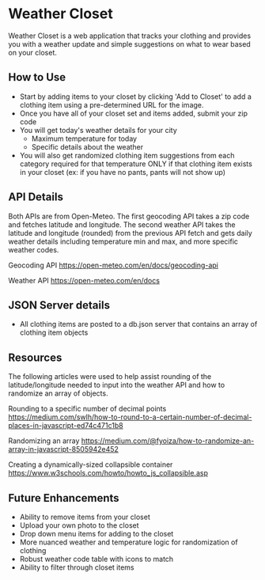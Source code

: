 # Weather Closet

Weather Closet is a web application that tracks your clothing and provides you with a weather update and simple suggestions on what to wear based on your closet.

## How to Use
- Start by adding items to your closet by clicking 'Add to Closet' to add a clothing item using a pre-determined URL for the image.
- Once you have all of your closet set and items added, submit your zip code
- You will get today's weather details for your city
  - Maximum temperature for today
  - Specific details about the weather
- You will also get randomized clothing item suggestions from each category required for that temperature ONLY if that clothing item exists in your closet (ex: if you have no pants, pants will not show up)



## API Details
Both APIs are from Open-Meteo.  The first geocoding API takes a zip code and fetches latitude and longitude. The second weather API takes the latitude and longitude (rounded) from the previous API fetch and gets daily weather details including temperature min and max, and more specific weather codes.

Geocoding API
https://open-meteo.com/en/docs/geocoding-api

Weather API
https://open-meteo.com/en/docs

## JSON Server details
- All clothing items are posted to a db.json server that contains an array of clothing item objects

## Resources
The following articles were used to help assist rounding of the latitude/longitude needed to input into the weather API and how to randomize an array of objects.

Rounding to a specific number of decimal points
https://medium.com/swlh/how-to-round-to-a-certain-number-of-decimal-places-in-javascript-ed74c471c1b8

Randomizing an array
https://medium.com/@fyoiza/how-to-randomize-an-array-in-javascript-8505942e452

Creating a dynamically-sized collapsible container
https://www.w3schools.com/howto/howto_js_collapsible.asp


## Future Enhancements
- Ability to remove items from your closet 
- Upload your own photo to the closet
- Drop down menu items for adding to the closet
- More nuanced weather and temperature logic for randomization of clothing
- Robust weather code table with icons to match
- Ability to filter through closet items

